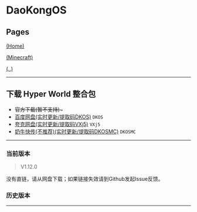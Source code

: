 # DaoKongOS

## Pages

[(Home)](/)

[(Minecraft)](/pages/minecraft)

[(..)](./../)

---

## 下载 Hyper World 整合包

- ~~官方下载(暂不支持)~~~
- [百度网盘(实时更新/提取码DKOS)](https://pan.baidu.com/s/15j0LHffRjAFRGZEI_bv16Q?pwd=DKOS) `DKOS`
- [夸克网盘(实时更新/提取码VXj5)](https://pan.quark.cn/s/17d50295cca3) `VXj5`
- [奶牛快传(不推荐)(实时更新/提取码DKOSMC)](https://cowtransfer.com/s/42dd16e2ecea4a) `DKOSMC`

---

### 当前版本

> V1.12.0

没有直链，请从网盘下载；如果链接失效请到Github发起Issue反馈。

### 历史版本


---

<script src="https://giscus.app/client.js"
        data-repo="YELANDAOKONG/DaoKongOS"
        data-repo-id="R_kgDOOCWX7g"
        data-category="Announcements"
        data-category-id="DIC_kwDOOCWX7s4CngzH"
        data-mapping="pathname"
        data-strict="0"
        data-reactions-enabled="1"
        data-emit-metadata="0"
        data-input-position="top"
        data-theme="preferred_color_scheme"
        data-lang="zh-CN"
        crossorigin="anonymous"
        async>
</script>
